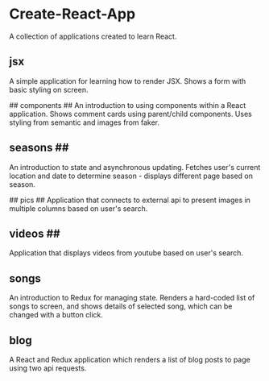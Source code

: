 # Create-React-App #

A collection of applications created to learn React.

## jsx ##
A simple application for learning how to render JSX. Shows a form with basic styling on screen.

## components ##
An introduction to using components within a React application. Shows comment cards using parent/child components. Uses styling from semantic and images from faker.

## seasons ##
An introduction to state and asynchronous updating. Fetches user's current location and date to determine season - displays different page based on season.

## pics ##
Application that connects to external api to present images in multiple columns based on user's search.

## videos ##
Application that displays videos from youtube based on user's search.

## songs ##
An introduction to Redux for managing state. Renders a hard-coded list of songs to screen, and shows details of selected song, which can be changed with a button click.

## blog ##
A React and Redux application which renders a list of blog posts to page using two api requests. 
